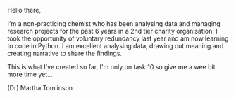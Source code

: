 Hello there,

I'm a non-practicing chemist who has been analysing data and managing research projects for the past 6 years in a 2nd tier charity organisation.
I took the opportunity of voluntary redundancy last year and am now learning to code in Python.
I am excellent analysing data, drawing out meaning and creating narrative to share the findings.

This is what I've created so far, I'm only on task 10 so give me a wee bit more time yet...

(Dr) Martha Tomlinson


